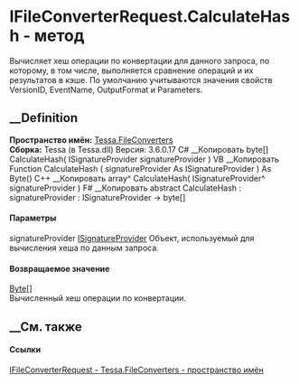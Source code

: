 # IFileConverterRequest.CalculateHash - метод
Вычисляет хеш операции по конвертации для данного запроса, по которому, в том
числе, выполняется сравнение операций и их результатов в кэше. По умолчанию
учитываются значения свойств VersionID, EventName, OutputFormat и Parameters.
## __Definition
 **Пространство имён:** [Tessa.FileConverters](N_Tessa_FileConverters.htm)  
 **Сборка:** Tessa (в Tessa.dll) Версия: 3.6.0.17
C# __Копировать
     byte[] CalculateHash(
    	ISignatureProvider signatureProvider
    )
VB __Копировать
     Function CalculateHash ( 
    	signatureProvider As ISignatureProvider
    ) As Byte()
C++ __Копировать
    array<unsigned char>^ CalculateHash(
    	ISignatureProvider^ signatureProvider
    )
F# __Копировать
     abstract CalculateHash : 
            signatureProvider : ISignatureProvider -> byte[] 
#### Параметры
signatureProvider
[ISignatureProvider](T_Tessa_Platform_ISignatureProvider.htm)
    Объект, используемый для вычисления хеша по данным запроса.
#### Возвращаемое значение
[Byte](https://learn.microsoft.com/dotnet/api/system.byte)[]  
Вычисленный хеш операции по конвертации.
##  __См. также
#### Ссылки
[IFileConverterRequest - ](T_Tessa_FileConverters_IFileConverterRequest.htm)
[Tessa.FileConverters - пространство имён](N_Tessa_FileConverters.htm)
